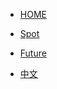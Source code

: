 <!-- _navbar.md -->

* [HOME](/en/)

* [Spot](/en/spot/)

* [Future](/en/future-u/)

* [中文](/zh-CN/)